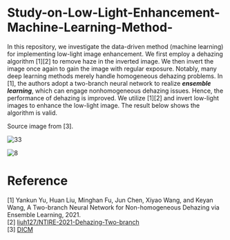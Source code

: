 # Study-on-Low-Light-Enhancement-Machine-Learning-Method-

In this repository, we investigate the data-driven method (machine learning) for implementing low-light image enhancement. We first employ a dehazing algorithm [1][2] to remove haze in the inverted image. We then invert the image once again to gain the image with regular exposure. Notably, many deep learning methods merely handle homogeneous dehazing problems. In [1], the authors adopt a two-branch neural network to realize ***ensemble learning***, which can engage nonhomogeneous dehazing issues. Hence, the performance of dehazing is improved. We utilize [1][2] and invert low-light images to enhance the low-light image. The result below shows the algorithm is valid. 

Source image from [3].

![33](https://user-images.githubusercontent.com/108604868/201390433-c129e7df-601c-41a0-84c6-81f518ab626b.jpg)

![8](https://user-images.githubusercontent.com/108604868/201390376-13586cc9-e1cb-4dfb-862e-adf7cbc5b5a1.png)


# Reference
[1] Yankun Yu, Huan Liu, Minghan Fu, Jun Chen, Xiyao Wang, and Keyan Wang, A Two-branch Neural Network for Non-homogeneous Dehazing via Ensemble Learning, 2021.  
[2] [liuh127/NTIRE-2021-Dehazing-Two-branch](https://github.com/liuh127/NTIRE-2021-Dehazing-Two-branch)  
[3] [DICM](https://paperswithcode.com/dataset/dicm)
